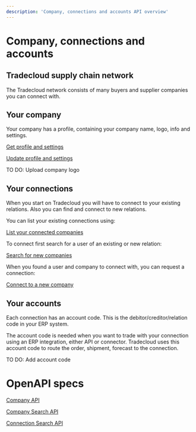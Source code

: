 ```yaml
---
description: 'Company, connections and accounts API overview'
---
```


# Company, connections and accounts

## Tradecloud supply chain network

The Tradecloud network consists of many buyers and supplier companies you can connect with.

## Your company

Your company has a profile, containing your company name, logo, info and settings.

[Get profile and settings](get.md)


[Update profile and settings](update.md)

TO DO: Upload company logo

## Your connections

When you start on Tradecloud you will have to connect to your existing relations. Also you can find and connect to new relations.

You can list your existing connections using:

[List your connected companies](list-connected-companies.md)

To connect first search for a user of an existing or new relation:

[Search for new companies](search-new-companies.md)

When you found a user and company to connect with, you can request a connection:

[Connect to a new company](connect-to-company.md)

## Your accounts

Each connection has an account code. This is the debitor/creditor/relation code in your ERP system.

The account code is needed when you want to trade with your connection using an ERP integration, either API or connector. Tradecloud uses this account code to route the order, shipment, forecast to the connection.

TO DO: Add account code

# OpenAPI specs

[Company API](https://swagger-ui.accp.tradecloud1.com/?url=https://api.accp.tradecloud1.com/v2/company/specs.yaml)

[Company Search API](https://swagger-ui.accp.tradecloud1.com/?url=https://api.accp.tradecloud1.com/v2/company-search/specs.yaml)

[Connection Search API](https://swagger-ui.accp.tradecloud1.com/?url=https://api.accp.tradecloud1.com/v2/connection-search/specs.yaml)

